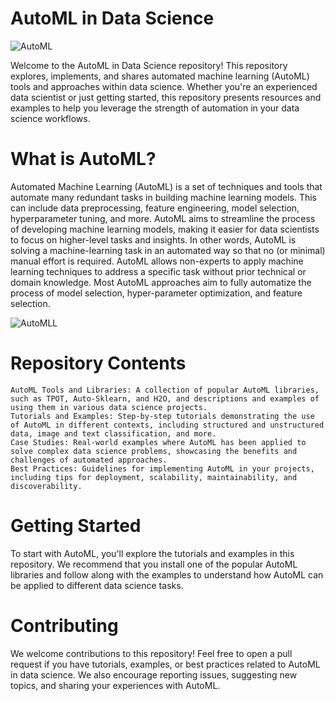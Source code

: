 # AutoML in Data Science
![AutoML](https://www.xenonstack.com/hubfs/xenonstack-auto-ml-challenegs.png)

Welcome to the AutoML in Data Science repository! This repository explores, implements, and shares automated machine learning (AutoML) tools and approaches within data science. Whether you're an experienced data scientist or just getting started, this repository presents resources and examples to help you leverage the strength of automation in your data science workflows.

# What is AutoML?

Automated Machine Learning (AutoML) is a set of techniques and tools that automate many redundant tasks in building machine learning models. This can include data preprocessing, feature engineering, model selection, hyperparameter tuning, and more. AutoML aims to streamline the process of developing machine learning models, making it easier for data scientists to focus on higher-level tasks and insights.
In other words, AutoML is solving a machine-learning task in an automated way so that no (or minimal) manual effort is required. AutoML allows non-experts to apply machine learning techniques to address a specific task without prior technical or domain knowledge. Most AutoML approaches aim to fully automatize the process of model selection, hyper-parameter optimization, and feature selection.

![AutoMLL](https://blog.bigml.com/wp-content/uploads/2019/09/steps-1.png?w=584&h=321)


# Repository Contents

    AutoML Tools and Libraries: A collection of popular AutoML libraries, such as TPOT, Auto-Sklearn, and H2O, and descriptions and examples of using them in various data science projects.
    Tutorials and Examples: Step-by-step tutorials demonstrating the use of AutoML in different contexts, including structured and unstructured data, image and text classification, and more.
    Case Studies: Real-world examples where AutoML has been applied to solve complex data science problems, showcasing the benefits and challenges of automated approaches.
    Best Practices: Guidelines for implementing AutoML in your projects, including tips for deployment, scalability, maintainability, and discoverability.

# Getting Started

To start with AutoML, you'll explore the tutorials and examples in this repository. We recommend that you install one of the popular AutoML libraries and follow along with the examples to understand how AutoML can be applied to different data science tasks.

# Contributing

We welcome contributions to this repository! Feel free to open a pull request if you have tutorials, examples, or best practices related to AutoML in data science. We also encourage reporting issues, suggesting new topics, and sharing your experiences with AutoML.
